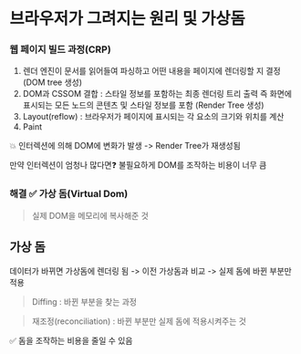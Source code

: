# 브라우저가 그려지는 원리 및 가상돔

### 웹 페이지 빌드 과정(CRP)
1. 렌더 엔진이 문서를 읽어들여 파싱하고 어떤 내용을 페이지에 렌더링할 지 결정 (DOM tree 생성)
2. DOM과 CSSOM 결합 : 스타일 정보를 포함하는 최종 렌더링 트리 출력 즉 화면에 표시되는 모든 노드의 콘텐츠 및 스타일 정보를 포함 (Render Tree 생성)
3. Layout(reflow) : 브라우저가 페이지에 표시되는 각 요소의 크기와 위치를 계산
4. Paint 

💥 인터렉션에 의해 DOM에 변화가 발생 -> Render Tree가 재생성됨 

만약 인터렉션이 엄청나 많다면❓ 불필요하게 DOM를 조작하는 비용이 너무 큼 

### 해결 ✅ 가상 돔(Virtual Dom)
> 실제 DOM을 메모리에 복사해준 것

## 가상 돔

데이터가 바뀌면 가상돔에 렌더링 됨 -> 이전 가상돔과 비교 -> 실제 돔에 바뀐 부분만 적용
> Diffing : 바뀐 부분을 찾는 과정
 
> 재조정(reconciliation) : 바뀐 부분만 실제 돔에 적용시켜주는 것

✅ 돔을 조작하는 비용을 줄일 수 있음

